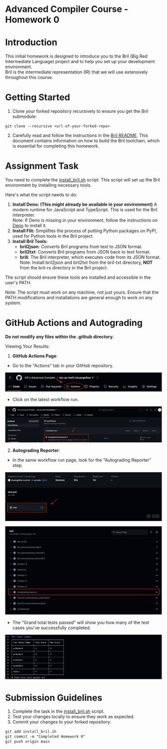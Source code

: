 Advanced Compiler Course - Homework 0
=======

# Introduction
This initial homework is designed to introduce you to the Bril (Big Red Intermediate Language) project and to help you set up your development environment.  
Bril is the intermediate representation (IR) that we will use extensively throughout this course.

# Getting Started

1. Clone your forked repository recursively to ensure you get the Bril submodule:

```=sh
git clone --recursive <url-of-your-forked-repo>
```

2. Carefully read and follow the instructions in the [Bril README](https://github.com/sampsyo/bril/blob/4029dd7b6440074bc4dd5557022848ef378f978a/README.md).
This document contains information on how to build the Bril toolchain, which is essential for completing this homework.

# Assignment Task

You need to complete the [install_bril.sh](install_bril.sh) script. This script will set up the Bril environment by installing necessary tools.

Here's what the script needs to do:

1. **Install Deno: (This might already be available in your environment)** 
   A modern runtime for JavaScript and TypeScript. This is used for the Bril interpreter.  
   Note: If Deno is missing in your environment, follow the instructions on [Deno](https://deno.com/) to install it.
2. **Install Flit:**
   Simplifies the process of putting Python packages on PyPI, used for Python tools in the Bril project.
3. **Install Bril Tools:**
   - **bril2json**: Converts Bril programs from text to JSON format.
   - **bril2txt**: Converts Bril programs from JSON back to text format.
   - **brili**: The Bril interpreter, which executes code from its JSON format.  
     Note: Install bril2json and bril2txt from the bril-txt directory, **NOT** from the bril-rs directory in the Bril project.

The script should ensure these tools are installed and accessible in the user's PATH.

Note: The script must work on any machine, not just yours. Ensure that the PATH modifications and installations are general enough to work on any system.



# GitHub Actions and Autograding

**Do not modify any files within the .github directory.**
  
Viewing Your Results:
1. **GitHub Actions Page**:
- Go to the "Actions" tab in your GitHub repository.
  
![action button](./images/action_button.png)
- Click on the latest workflow run.

![Latest Workflow](./images/latest_workflow.png)

2. **Autograding Reporter**:
- In the same workflow run page, look for the "Autograding Reporter" step.

![Test yml](./images/test.png)

![AutoGrader](./images/Autograder.png)

- The "Grand total tests passed" will show you how many of the test cases you've successfully completed.

![Grade](./images/Grades.png)

# Submission Guidelines

1. Complete the task in the [install_bril.sh](install_bril.sh) script.
2. Test your changes locally to ensure they work as expected.
3. Commit your changes to your forked repository:

```=sh
git add install_bril.sh
git commit -m "Completed Homework 0"
git push origin main
```
